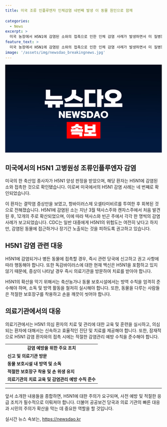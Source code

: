 ```yaml
---
title: 미국 조류 인플루엔자 인체감염 네번째 발생 이 동물 원인으로 함께 

categories:
  - News
excerpt: >
  미국 농장에서 H5N1에 감염된 소와의 접촉으로 인한 인체 감염 사례가 발생하면서 미 질병통제예방센터가 경고하고 있다. 지난 3월부터 H5N1에 감염된 소가 보고되며, 최근에는 콜로라도주에서 축산업 종사자가 양성 판정을 받았다. 대중에게 위험성을 강조하는 한편, 치료 가능한 상태라는 점을 강조하고 있다. CDC는 동물과의 접촉이나 장기간 노출을 피하도록 권고하고 있다. H5N1에 대한 대중의 인식이 중요한 상황이라는 점을 강조하는 기사이다.
feature_text: >
  미국 농장에서 H5N1에 감염된 소와의 접촉으로 인한 인체 감염 사례가 발생하면서 미 질병통제예방센터가 경고하고 있다. 지난 3월부터 H5N1에 감염된 소가 보고되며, 최근에는 콜로라도주에서 축산업 종사자가 양성 판정을 받았다. 대중에게 위험성을 강조하는 한편, 치료 가능한 상태라는 점을 강조하고 있다. CDC는 동물과의 접촉이나 장기간 노출을 피하도록 권고하고 있다. H5N1에 대한 대중의 인식이 중요한 상황이라는 점을 강조하는 기사이다.
image: '/assets/img/newsdao_breakingnews.jpg'
---
```


<p><img src="/assets/img/newsdao_breakingnews.jpg" alt="pcversion 속보" /></p>

<h2 data-ke-size="size26">미국에서의 H5N1 고병원성 조류인플루엔자 감염</h2>

<p data-ke-size="size16">미국의 한 축산업 종사자가 H5N1 양성 판정을 받았으며, 해당 환자는 H5N1에 감염된 소와 접촉한 것으로 확인됐습니다. 이로써 미국에서의 H5N1 감염 사례는 네 번째로 확인되었습니다.</p>

<p data-ke-size="size16">이 환자는 결막염 증상만을 보였고, 항바이러스제 오셀타미비르를 투여한 후 회복된 것으로 전해졌습니다. H5N1에 감염된 소는 지난 3월 텍사스주와 캔자스주에서 처음 발견된 후, 12개의 주로 확산되었으며, 이에 따라 텍사스와 빈곤 주에서 각각 한 명씩의 감염 사례가 보고되었습니다. CDC는 일반 대중에게 H5N1의 위험도는 여전히 낮다고 하지만, 감염된 동물에 접근하거나 장기간 노출되는 것을 피하도록 권고하고 있습니다.</p>

<h2 data-ke-size="size26">H5N1 감염 관련 대응</h2>

<p data-ke-size="size16">H5N1에 감염되거나 병든 동물에 접촉할 경우, 즉시 관련 당국에 신고하고 권고 사항에 따라 행동해야 합니다. 또한 독감바이러스에 대한 현재 백신은 H5N1을 포함하고 있지 않기 때문에, 증상이 나타날 경우 즉시 의료기관을 방문하여 치료를 받아야 합니다.</p>

<p data-ke-size="size16">H5N1의 확산을 막기 위해서는 축산농가나 동물 보호시설에서는 방역 수칙을 엄격히 준수해야 하며, 소독 및 방역 활동을 철저히 실시해야 합니다. 또한, 동물을 다루는 사람들은 적절한 보호장구를 착용하고 손을 깨끗이 씻어야 합니다.</p>

<h2 data-ke-size="size26">의료기관에서의 대응</h2>

<p data-ke-size="size16">의료기관에서는 H5N1 의심 환자의 치료 및 관리에 대한 교육 및 훈련을 실시하고, 의심되는 환자에 대해서는 신속하고 효율적인 진단 및 치료를 제공해야 합니다. 또한, 잠재적으로 H5N1 감염 환자와의 접촉 시에는 적절한 감염관리 예방 수칙을 준수해야 합니다.</p>

<table>
    <tbody>
        <tr>
            <td style="text-align: center; height: 17px;"><b>감염 예방을 위한 주요 조치</b></td>
        </tr>
        <tr>
            <td><b>신고 및 의료기관 방문</b></td>
        </tr>
        <tr>
            <td><b>동물 보호시설 내 방역 및 소독</b></td>
        </tr>
        <tr>
            <td><b>적절한 보호장구 착용 및 손 위생 유지</b></td>
        </tr>
        <tr>
            <td><b>의료기관의 치료 교육 및 감염관리 예방 수칙 준수</b></td>
        </tr>
    </tbody>
</table>

<hr>

<p data-ke-size="size16">앞서 소개한 내용들을 종합하면, H5N1에 대한 주의가 요구되며, 사전 예방 및 적절한 응급 조치가 필수적으로 이뤄져야 합니다. 더불어 공공보건 당국과 의료 기관의 빠른 대응과 시민의 주의가 확산을 막는 데 중요한 역할을 할 것입니다.</p>
실시간 뉴스 속보는, <a href="https://newsdao.kr" rel="dofollow">https://newsdao.kr</a>


